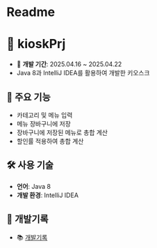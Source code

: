 # Readme

# 📱 **kioskPrj**

- 📅 **개발 기간**: 2025.04.16 ~ 2025.04.22
- Java 8과 IntelliJ IDEA를 활용하여 개발한 키오스크

## 📌 주요 기능

- 카테고리 및 메뉴 입력
- 메뉴 장바구니에 저장
- 장바구니에 저장된 메뉴로 총합 계산
- 할인률 적용하여 총합 계산

## 🛠️ 사용 기술

- **언어**: Java 8
- **개발 환경**: IntelliJ IDEA

## 📗 개발기록

- 📚 [개발기록](https://velog.io/@wcw7373/04300420)
